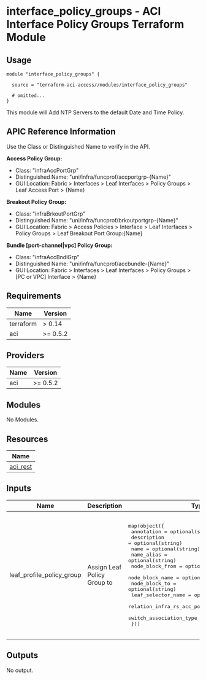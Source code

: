 # interface_policy_groups - ACI Interface Policy Groups Terraform Module

## Usage

```hcl
module "interface_policy_groups" {

  source = "terraform-aci-access//modules/interface_policy_groups"

  # omitted...
}
```

This module will Add NTP Servers to the default Date and Time Policy.

## APIC Reference Information

Use the Class or Distinguished Name to verify in the API.

**Access Policy Group:**

* Class: "infraAccPortGrp"
* Distinguished Name: "uni/infra/funcprof/accportgrp-{Name}"
* GUI Location: Fabric > Interfaces > Leaf Interfaces > Policy Groups > Leaf Access Port > {Name}

**Breakout Policy Group:**

* Class: "infraBrkoutPortGrp"
* Distinguished Name: "uni/infra/funcprof/brkoutportgrp-{Name}"
* GUI Location: Fabric > Access Policies > Interface > Leaf Interfaces > Policy Groups > Leaf Breakout Port Group:{Name}

**Bundle [port-channel|vpc] Policy Group:**

* Class: "infraAccBndlGrp"
* Distinguished Name: "uni/infra/funcprof/accbundle-{Name}"
* GUI Location: Fabric > Interfaces > Leaf Interfaces > Policy Groups > [PC or VPC] Interface > {Name}

<!-- BEGINNING OF PRE-COMMIT-TERRAFORM DOCS HOOK -->
## Requirements

| Name | Version |
|------|---------|
| terraform | > 0.14 |
| aci | >= 0.5.2 |

## Providers

| Name | Version |
|------|---------|
| aci | >= 0.5.2 |

## Modules

No Modules.

## Resources

| Name |
|------|
| [aci_rest](https://registry.terraform.io/providers/ciscodevnet/aci/0.5.2/docs/resources/rest) |

## Inputs

| Name | Description | Type | Default | Required |
|------|-------------|------|---------|:--------:|
| leaf\_profile\_policy\_group | Assign Leaf Policy Group to | <pre>map(object({<br>    annotation                   = optional(string)<br>    description                  = optional(string)<br>    name                         = optional(string)<br>    name_alias                   = optional(string)<br>    node_block_from              = optional(string)<br>    node_block_name              = optional(string)<br>    node_block_to                = optional(string)<br>    leaf_selector_name           = optional(string)<br>    relation_infra_rs_acc_port_p = optional(string)<br>    switch_association_type      = optional(string)<br>  }))</pre> | <pre>{<br>  "default": {<br>    "annotation": "",<br>    "description": "",<br>    "leaf_selector_name": "leaf201",<br>    "name": "default",<br>    "name_alias": "",<br>    "node_block_from": "201",<br>    "node_block_name": "blk1",<br>    "node_block_to": "201",<br>    "relation_infra_rs_acc_port_p": "",<br>    "relation_leaf_policy_group": "",<br>    "switch_association_type": "range"<br>  }<br>}</pre> | no |

## Outputs

No output.
<!-- END OF PRE-COMMIT-TERRAFORM DOCS HOOK -->
